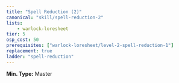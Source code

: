 ```yaml
---
title: "Spell Reduction (2)"
canonical: "skill/spell-reduction-2"
lists:
    - warlock-loresheet
tier: 5
osp_cost: 50
prerequisites: ["warlock-loresheet/level-2-spell-reduction-1"]
replacement: true
ladder: "spell-reduction"
---
```

**Min. Type:** Master